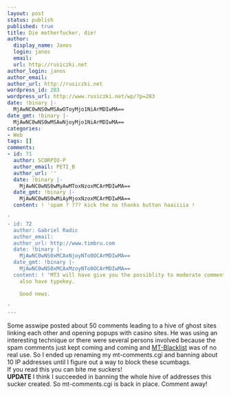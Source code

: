 ```yaml
---
layout: post
status: publish
published: true
title: Die motherfucker, die!
author:
  display_name: Janos
  login: janos
  email: 
  url: http://rusiczki.net
author_login: janos
author_email: 
author_url: http://rusiczki.net
wordpress_id: 283
wordpress_url: http://www.rusiczki.net/wp/?p=283
date: !binary |-
  MjAwNC0wNS0wMSAwOToyMjo1NiArMDIwMA==
date_gmt: !binary |-
  MjAwNC0wNS0wMSAwNjoyMjo1NiArMDIwMA==
categories:
- Web
tags: []
comments:
- id: 71
  author: SCORPIO-P
  author_email: PETI_B
  author_url: ''
  date: !binary |-
    MjAwNC0wNS0wMyAwMToxNzoxMCArMDIwMA==
  date_gmt: !binary |-
    MjAwNC0wNS0wMiAyMjoxNzoxMCArMDIwMA==
  content: ! 'spam ? ??? kick the no thanks button haaiiiia !

'
- id: 72
  author: Gabriel Radic
  author_email: 
  author_url: http://www.timbru.com
  date: !binary |-
    MjAwNC0wNS0xMCAxNjoyNTo0OCArMDIwMA==
  date_gmt: !binary |-
    MjAwNC0wNS0xMCAxMzoyNTo0OCArMDIwMA==
  content: ! 'MT3 will have give you the possiblity to moderate comments. And you''ll
    also have typekey.

    Good news.

'
---
```

<p>Some asswipe posted about 50 comments leading to a hive of ghost sites linking each other and opening popups with casino sites. He was using an interesting technique or there were several persons involved because the spam comments just kept coming and coming and <a href="http://www.jayallen.org/projects/mt-blacklist/">MT-Blacklist</a> was of no real use. So I ended up renaming my mt-comments.cgi and banning about 10 IP addresses until I figure out a way to block these scumbags.<br />
If you read this you can bite me suckers!<br />
<b>UPDATE</b> I think I succeeded in banning the whole hive of addresses this sucker created. So mt-comments.cgi is back in place. Comment away!</p>
